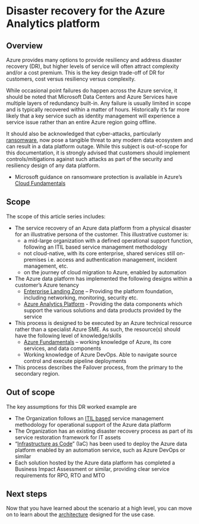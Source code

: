 # Disaster recovery for the Azure Analytics platform

## Overview
Azure provides many options to provide resiliency and address disaster recovery (DR), but higher levels of service will often attract complexity and/or a cost premium. This is the key design trade-off of DR for customers, cost versus resiliency versus complexity.  

While occasional point failures do happen across the Azure service, it should be noted that Microsoft Data Centers and Azure Services have multiple layers of redundancy built-in. Any failure is usually limited in scope and is typically recovered within a matter of hours. Historically it’s far more likely that a key service such as identity management will experience a service issue rather than an entire Azure region going offline.

It should also be acknowledged that cyber-attacks, particularly [ransomware](/azure/security/fundamentals/backup-plan-to-protect-against-ransomware#what-is-ransomware), now pose a tangible threat to any modern data ecosystem and can result in a data platform outage. While this subject is out-of-scope for this documentation, it is strongly advised that customers should implement controls/mitigations against such attacks as part of the security and resiliency design of any data platform.

- Microsoft guidance on ransomware protection is available in Azure’s [Cloud Fundamentals](/azure/security/fundamentals/backup-plan-to-protect-against-ransomware)

## Scope
The scope of this article series includes:

- The service recovery of an Azure data platform from a physical disaster for an illustrative persona of the customer. This illustrative customer is:
    - a mid-large organization with a defined operational support function, following an ITIL based service management methodology
    - not cloud-native, with its core enterprise, shared services still on-premises i.e. access and authentication management, incident management, etc.
    - on the journey of cloud migration to Azure, enabled by automation
- The Azure data platform has implemented the following designs within a customer’s Azure tenancy
    - [Enterprise Landing Zone](/azure/cloud-adoption-framework/ready/landing-zone/#azure-landing-zone-conceptual-architecture) – Providing the platform foundation, including networking, monitoring, security etc.
    - [Azure Analytics Platform](https://github.com/Azure/azure-synapse-analytics-end2end) - Providing the data components which support the various solutions and data products provided by the service
- This process is designed to be executed by an Azure technical resource rather than a specialist Azure SME. As such, the resource(s) should have the following level of knowledge/skills
    - [Azure Fundamentals](/certifications/exams/az-900) – working knowledge of Azure, its core services, and data components
    - Working knowledge of Azure DevOps. Able to navigate source control and execute pipeline deployments
- This process describes the Failover process, from the primary to the secondary region.

## Out of scope
The key assumptions for this DR worked example are

- The Organization follows an [ITIL based](https://en.wikipedia.org/wiki/ITIL) service management methodology for operational support of the Azure data platform 
- The Organization has an existing disaster recovery process as part of its service restoration framework for IT assets 
- “[Infrastructure as Code](/azure/architecture/framework/devops/automation-infrastructure)” (IaC) has been used to deploy the Azure data platform enabled by an automation service, such as Azure DevOps or similar
- Each solution hosted by the Azure data platform has completed a Business Impact Assessment or similar, providing clear service requirements for RPO, RTO and MTO

## Next steps
Now that you have learned about the scenario at a high level, you can move on to learn about the [architecture](../disaster-recovery/dr-for-azure-data-platform-architecture.yml) designed for the use case.
